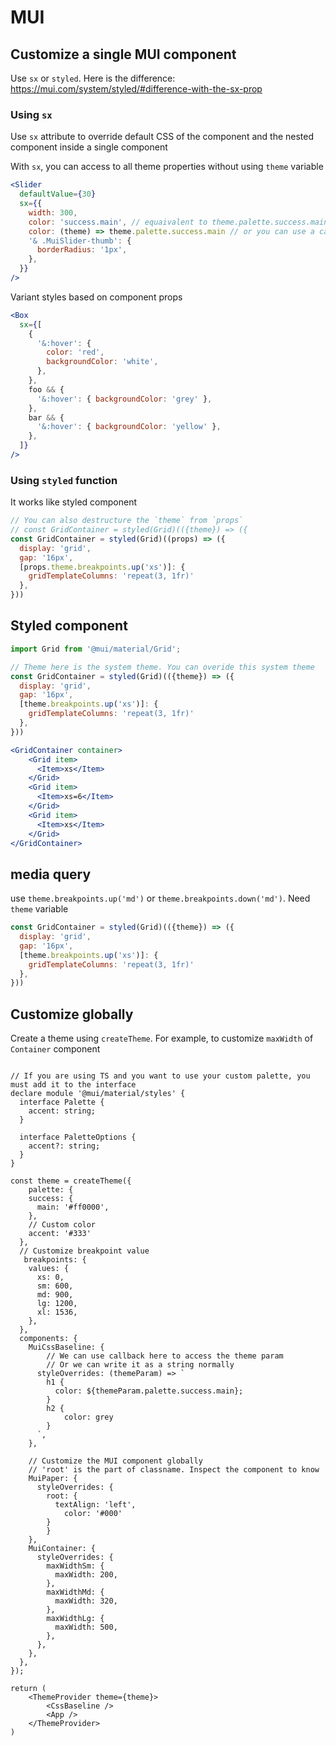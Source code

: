 # MUI

## Customize a single MUI component

Use `sx` or `styled`. Here is the difference: <https://mui.com/system/styled/#difference-with-the-sx-prop>

### Using `sx`

Use `sx` attribute to override default CSS of the component and the nested component inside a single component

With `sx`, you can access to all theme properties without using `theme` variable

```jsx
<Slider
  defaultValue={30}
  sx={{
    width: 300,
    color: 'success.main', // equaivalent to theme.palette.success.main
    color: (theme) => theme.palette.success.main // or you can use a callback. This is useful when you want to calculate a value
    '& .MuiSlider-thumb': {
      borderRadius: '1px',
    },
  }}
/>
```

Variant styles based on component props

```jsx
<Box
  sx={[
    {
      '&:hover': {
        color: 'red',
        backgroundColor: 'white',
      },
    },
    foo && {
      '&:hover': { backgroundColor: 'grey' },
    },
    bar && {
      '&:hover': { backgroundColor: 'yellow' },
    },
  ]}
/>
```

### Using `styled` function

It works like styled component

```jsx
// You can also destructure the `theme` from `props`
// const GridContainer = styled(Grid)(({theme}) => ({
const GridContainer = styled(Grid)((props) => ({
  display: 'grid',
  gap: '16px',
  [props.theme.breakpoints.up('xs')]: {
    gridTemplateColumns: 'repeat(3, 1fr)'
  },
}))
```

## Styled component

```jsx	
import Grid from '@mui/material/Grid';

// Theme here is the system theme. You can overide this system theme
const GridContainer = styled(Grid)(({theme}) => ({
  display: 'grid',
  gap: '16px',
  [theme.breakpoints.up('xs')]: {
    gridTemplateColumns: 'repeat(3, 1fr)'
  },
}))

<GridContainer container>
    <Grid item>
      <Item>xs</Item>
    </Grid>
    <Grid item>
      <Item>xs=6</Item>
    </Grid>
    <Grid item>
      <Item>xs</Item>
    </Grid>
</GridContainer>
```

## media query

use `theme.breakpoints.up('md')` or `theme.breakpoints.down('md')`. Need `theme` variable

```jsx
const GridContainer = styled(Grid)(({theme}) => ({
  display: 'grid',
  gap: '16px',
  [theme.breakpoints.up('xs')]: {
    gridTemplateColumns: 'repeat(3, 1fr)'
  },
}))
```

## Customize globally

Create a theme using `createTheme`. For example, to customize `maxWidth` of `Container` component

```tsx

// If you are using TS and you want to use your custom palette, you must add it to the interface
declare module '@mui/material/styles' {
  interface Palette {
    accent: string;
  }
  
  interface PaletteOptions {
    accent?: string;
  }
}

const theme = createTheme({
	palette: {
    success: {
      main: '#ff0000',
    },
    // Custom color
    accent: '#333'
  },
  // Customize breakpoint value
   breakpoints: {
    values: {
      xs: 0,
      sm: 600,
      md: 900,
      lg: 1200,
      xl: 1536,
    },
  },
  components: {
  	MuiCssBaseline: {
  		// We can use callback here to access the theme param
  		// Or we can write it as a string normally
      styleOverrides: (themeParam) => `
        h1 {
          color: ${themeParam.palette.success.main};
        }
        h2 {
        	color: grey
        }
      `,
    },

    // Customize the MUI component globally
    // 'root' is the part of classname. Inspect the component to know
    MuiPaper: {
      styleOverrides: {
        root: {
          textAlign: 'left',
        	color: '#000'
      	}
    	}
    },
    MuiContainer: {
      styleOverrides: {
        maxWidthSm: {
          maxWidth: 200,
        },
        maxWidthMd: {
          maxWidth: 320,
        },
        maxWidthLg: {
          maxWidth: 500,
        },
      },
    },
  },
});

return (
	<ThemeProvider theme={theme}>
		<CssBaseline />
		<App />
	</ThemeProvider>
)
```
